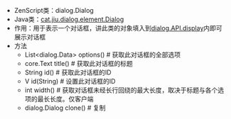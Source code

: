 * ZenScript类：dialog.Dialog
* Java类：[cat.jiu.dialog.element.Dialog]()
* 作用：用于表示一个对话框，讲此类的对象填入到[dialog.API.display](mods/Dialog/zs/dialog.API.md)内即可展示对话框
* 方法
    * List<dialog.Data> options() # 获取此对话框的全部选项
    * core.Text title() # 获取此对话框的标题
    * String id() # 获取此对话框的ID
    * V id(String) # 设置此对话框的ID
    * int width() # 获取对话框未经长行回绕的最大长度，取决于标题与各个选项的最长长度。仅客户端
    * dialog.Dialog clone() # 复制